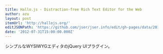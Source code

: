 ```yaml
---
title: Hallo.js - Distraction-free Rich Text Editor for the Web
author: azu
layout: post
itemUrl: 'http://hallojs.org/'
editJSONPath: 'https://github.com/jser/jser.info/edit/gh-pages/data/2012/07/index.json'
date: '2012-07-31T15:00:00.000Z'
---
```

シンプルなWYSIWYGエディタのjQuery UIプラグイン。
